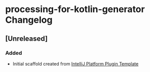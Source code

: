 <!-- Keep a Changelog guide -> https://keepachangelog.com -->

# processing-for-kotlin-generator Changelog

## [Unreleased]
### Added
- Initial scaffold created from [IntelliJ Platform Plugin Template](https://github.com/JetBrains/intellij-platform-plugin-template)
